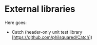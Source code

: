 External libraries
==================

Here goes:

* Catch (header-only unit test library [https://github.com/philsquared/Catch])